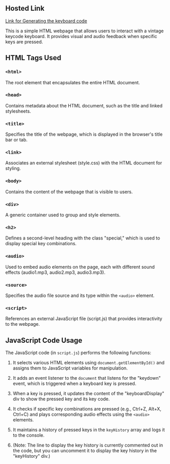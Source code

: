 ## Hosted Link
[Link for Generating the keyboard code](https://karan9927.github.io/JavaScript/Generating%20the%20keyboard%20code/)

This is a simple HTML webpage that allows users to interact with a vintage keycode keyboard. It provides visual and audio feedback when specific keys are pressed.

## HTML Tags Used

### `<html>`
The root element that encapsulates the entire HTML document.

### `<head>`
Contains metadata about the HTML document, such as the title and linked stylesheets.

### `<title>`
Specifies the title of the webpage, which is displayed in the browser's title bar or tab.

### `<link>`
Associates an external stylesheet (style.css) with the HTML document for styling.

### `<body>`
Contains the content of the webpage that is visible to users.

### `<div>`
A generic container used to group and style elements.

### `<h2>`
Defines a second-level heading with the class "special," which is used to display special key combinations.

### `<audio>`
Used to embed audio elements on the page, each with different sound effects (audio1.mp3, audio2.mp3, audio3.mp3).

### `<source>`
Specifies the audio file source and its type within the `<audio>` element.

### `<script>`
References an external JavaScript file (script.js) that provides interactivity to the webpage.

## JavaScript Code Usage

The JavaScript code (in `script.js`) performs the following functions:

1. It selects various HTML elements using `document.getElementById()` and assigns them to JavaScript variables for manipulation.

2. It adds an event listener to the `document` that listens for the "keydown" event, which is triggered when a keyboard key is pressed.

3. When a key is pressed, it updates the content of the "keyboardDisplay" div to show the pressed key and its key code.

4. It checks if specific key combinations are pressed (e.g., Ctrl+Z, Alt+X, Ctrl+C) and plays corresponding audio effects using the `<audio>` elements.

5. It maintains a history of pressed keys in the `keyHistory` array and logs it to the console.

6. (Note: The line to display the key history is currently commented out in the code, but you can uncomment it to display the key history in the "keyHistory" div.)
